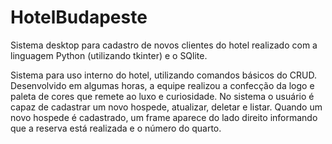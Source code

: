 # HotelBudapeste
Sistema desktop para cadastro de novos clientes do hotel realizado com a linguagem Python (utilizando tkinter) e o SQlite.

Sistema para uso interno do hotel, utilizando comandos básicos do CRUD.
Desenvolvido em algumas horas, a equipe realizou a confecção da logo e paleta de cores que remete ao luxo e curiosidade.
No sistema o usuário é capaz de cadastrar um novo hospede, atualizar, deletar e listar. Quando um novo hospede é cadastrado, um frame aparece do lado direito informando que a reserva está realizada e o número do quarto.
